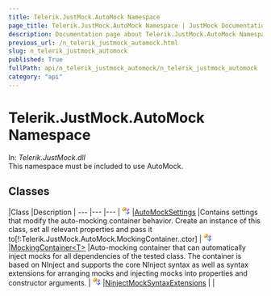 ```yaml
---
title: Telerik.JustMock.AutoMock Namespace
page_title: Telerik.JustMock.AutoMock Namespace | JustMock Documentation
description: Documentation page about Telerik.JustMock.AutoMock Namespace.
previous_url: /n_telerik_justmock_automock.html
slug: n_telerik_justmock_automock
published: True
fullPath: api/n_telerik_justmock_automock/n_telerik_justmock_automock
category: "api"
---
```


# Telerik.JustMock.AutoMock Namespace



In: *Telerik.JustMock.dll* <br>This namespace must be included to use AutoMock.

## Classes



 |Class |Description |
--- |--- |--- |
![Public class](/icons/pubclass.gif) |[AutoMockSettings](t_telerik_justmock_automock_automocksettings) |Contains settings that modify the auto-mocking container behavior. Create an instance of this class, set all relevant properties and pass it to[!:Telerik.JustMock.AutoMock.MockingContainer..ctor] |
![Public class](/icons/pubclass.gif) |[MockingContainer&lt;T&gt;](t_telerik_justmock_automock_mockingcontainer_1) |Auto-mocking container that can automatically inject mocks for all dependencies of the tested class. The container is based on NInject and supports the core NInject syntax as well as syntax extensions for arranging mocks and injecting mocks into properties and constructor arguments. |
![Public class](/icons/pubclass.gif) |[NinjectMockSyntaxExtensions](t_telerik_justmock_automock_ninjectmocksyntaxextensions) | |



